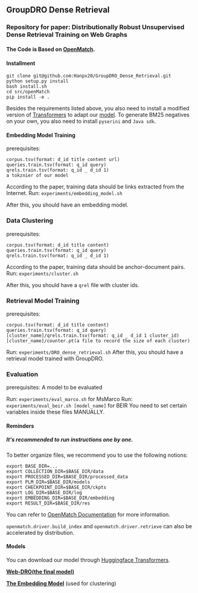 ## GroupDRO Dense Retrieval
### Repository for paper: Distributionally Robust Unsupervised Dense Retrieval Training on Web Graphs
#### The Code is Based on [OpenMatch](https://github.com/OpenMatch/OpenMatch).

#### Installment
```
git clone git@github.com:Hanpx20/GroupDRO_Dense_Retrieval.git
python setup.py install
bash install.sh
cd src/openMatch
pip install -e .
```
Besides the requirements listed above, you also need to install a modified version of [Transformers](https://github.com/Veronicium/AnchorDR/tree/main/transformers) to adapt our [model](https://huggingface.co/OpenMatch/Web-DRO). To generate BM25 negatives on your own, you also need to install `pyserini` and `Java sdk`.


#### Embedding Model Training
prerequisites:
```
corpus.tsv(format: d_id title content url)
queries.train.tsv(format: q_id query)
qrels.train.tsv(format: q_id _ d_id 1)
a tokznier of our model
```
According to the paper, training data should be links extracted from the Internet.
Run: `experiments/embedding_model.sh`

After this, you should have an embedding model.
### Data Clustering
prerequisites:
```
corpus.tsv(format: d_id title content)
queries.train.tsv(format: q_id query)
qrels.train.tsv(format: q_id _ d_id 1)
```
According to the paper, training data should be anchor-document pairs.
Run: `experiments/cluster.sh`

After this, you should have a `qrel` file with cluster ids.

### Retrieval Model Training
prerequisites:
```
corpus.tsv(format: d_id title content)
queries.train.tsv(format: q_id query)
[cluster_name]/qrels.train.tsv(format: q_id _ d_id 1 cluster_id)
[cluster_name]/counter.pt(a file to record the size of each cluster)
```
Run: `experiments/DRO_dense_retrieval.sh`
After this, you should have a retrieval model trained with GroupDRO.

### Evaluation
prerequisites: A model to be evaluated

Run: `experiments/eval_marco.sh` for MsMarco
Run: `experiments/eval_beir.sh [model_name]` for BEIR
You need to set certain variables inside these files MANUALLY.

#### Reminders

##### It's recommended to run instructions one by one.
To better organize files, we recommend you to use the following notions:
```
export BASE_DIR=...
export COLLECTION_DIR=$BASE_DIR/data
export PROCESSED_DIR=$BASE_DIR/processed_data
export PLM_DIR=$BASE_DIR/models
export CHECKPOINT_DIR=$BASE_DIR/ckpts
export LOG_DIR=$BASE_DIR/log
export EMBEDDING_DIR=$BASE_DIR/embedding
export RESULT_DIR=$BASE_DIR/res
```
You can refer to [OpenMatch Documentation](https://openmatch.readthedocs.io/en/latest/) for more information.

`openmatch.driver.build_index` and `openmatch.driver.retrieve` can also be accelerated by distribution.

#### Models

You can download our model through [Huggingface Transformers](huggingface.co). 

<b>[Web-DRO(the final model)](https://huggingface.co/OpenMatch/Web-DRO)</b>

<b>[The Embedding Model](https://huggingface.co/OpenMatch/Web-Graph-Embedding)</b> (used for clustering)
